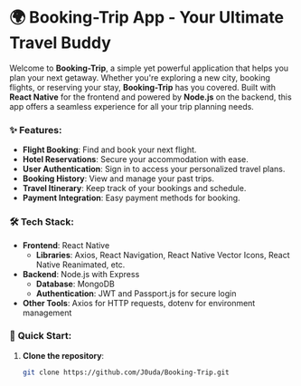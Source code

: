 # 🌍 **Booking-Trip App** - Your Ultimate Travel Buddy

Welcome to **Booking-Trip**, a simple yet powerful application that helps you plan your next getaway. Whether you're exploring a new city, booking flights, or reserving your stay, **Booking-Trip** has you covered. Built with **React Native** for the frontend and powered by **Node.js** on the backend, this app offers a seamless experience for all your trip planning needs.

### ✨ **Features**:
- **Flight Booking**: Find and book your next flight.
- **Hotel Reservations**: Secure your accommodation with ease.
- **User Authentication**: Sign in to access your personalized travel plans.
- **Booking History**: View and manage your past trips.
- **Travel Itinerary**: Keep track of your bookings and schedule.
- **Payment Integration**: Easy payment methods for booking.

### 🛠️ **Tech Stack**:
- **Frontend**: React Native
  - **Libraries**: Axios, React Navigation, React Native Vector Icons, React Native Reanimated, etc.
- **Backend**: Node.js with Express
  - **Database**: MongoDB
  - **Authentication**: JWT and Passport.js for secure login
- **Other Tools**: Axios for HTTP requests, dotenv for environment management

### 🚀 **Quick Start**:
1. **Clone the repository**:
   ```bash
   git clone https://github.com/J0uda/Booking-Trip.git
